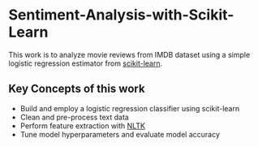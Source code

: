 # Sentiment-Analysis-with-Scikit-Learn
This work is to analyze movie reviews from IMDB dataset using a simple logistic regression estimator from [scikit-learn](https://scikit-learn.org/stable/).

## Key Concepts of this work
- Build and employ a logistic regression classifier using scikit-learn
- Clean and pre-process text data
- Perform feature extraction with [NLTK](https://www.nltk.org/)
- Tune model hyperparameters and evaluate model accuracy
